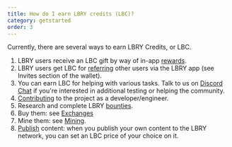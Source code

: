 ```yaml
---
title: How do I earn LBRY credits (LBC)?
category: getstarted
order: 3
---
```


Currently, there are several ways to earn LBRY Credits, or LBC.

1. LBRY users receive an LBC gift by way of in-app [rewards](https://lbry.io/faq/rewards).
2. LBRY users get LBC for [referring](https://lbry.io/faq/referrals) other users via the LBRY app (see Invites section of the wallet).
3. You can earn LBC for helping with various tasks. Talk to us on [Discord Chat](https://chat.lbry.io) if you're interested in additional testing or helping the community.
4. [Contributing](https://lbry.tech/contribute) to the project as a developer/engineer.
5. Research and complete LBRY [bounties](https://lbry.io/bounty).
6. Buy them: see [Exchanges](/faq/exchanges)
7. Mine them: see [Mining](/faq/mining-credits).
8. [Publish](https://lbry.io/faq/how-to-publish) content: when you publish your own content to the LBRY network, you can set an LBC price of your choice on it.

